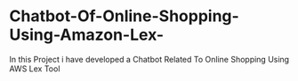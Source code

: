 # Chatbot-Of-Online-Shopping-Using-Amazon-Lex-
In this Project i have developed a Chatbot Related To Online Shopping Using AWS Lex Tool 
